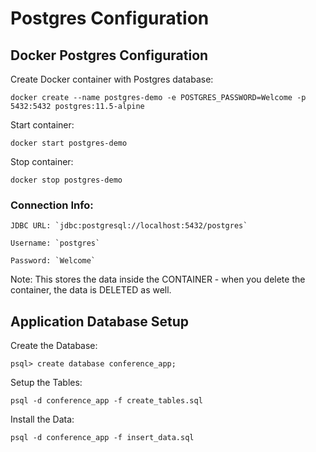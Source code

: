 # Postgres Configuration

## Docker Postgres Configuration

Create Docker container with Postgres database:

    docker create --name postgres-demo -e POSTGRES_PASSWORD=Welcome -p 5432:5432 postgres:11.5-alpine

Start container:

    docker start postgres-demo

Stop container:

    docker stop postgres-demo

### Connection Info:

    JDBC URL: `jdbc:postgresql://localhost:5432/postgres`

    Username: `postgres`

    Password: `Welcome`

Note: This stores the data inside the CONTAINER - when you delete the container, the data is DELETED as well.

## Application Database Setup

Create the Database:

    psql> create database conference_app;

Setup the Tables:

    psql -d conference_app -f create_tables.sql

Install the Data:

    psql -d conference_app -f insert_data.sql
